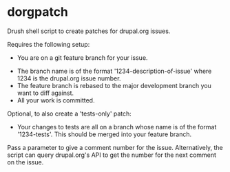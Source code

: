 # dorgpatch
Drush shell script to create patches for drupal.org issues.

Requires the following setup:

 * You are on a git feature branch for your issue.
 - The branch name is of the format '1234-description-of-issue' where 1234
   is the drupal.org issue number.
 - The feature branch is rebased to the major development branch you want to
   diff against.
 - All your work is committed.

Optional, to also create a 'tests-only' patch:
 - Your changes to tests are all on a branch whose name is of the format
   '1234-tests'. This should be merged into your feature branch.

Pass a parameter to give a comment number for the issue. Alternatively, the
script can query drupal.org's API to get the number for the next comment on
the issue.
